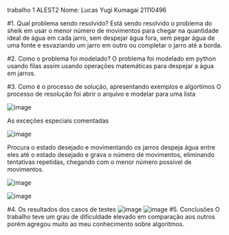 trabalho 1 ALEST2
Nome: Lucas Yugi Kumagai 21110496

#1. Qual problema sendo resolvido?
    Está sendo resolvido o problema do sheik em usar o menor número de movimentos para chegar
    na quantidade ideal de água em cada jarro, sem despejar água fora, sem pegar água de uma fonte 
    e esvaziando um jarro em outro ou completar o jarro até a borda. 

#2. Como o problema foi modelado?
    O problema foi modelado em python usando filas assim usando operações matemáticas para despejar a água em jarros.

#3. Como é o processo de solução, apresentando exemplos e algortimos
    O processo de resolução foi 
    abrir o arquivo e modelar para uma lista 
    
   ![image](https://user-images.githubusercontent.com/80711078/191148791-ea1af342-1c8b-4bc3-901b-f3c9d64f359d.png)
   
   As exceções especiais comentadas 
   
   ![image](https://user-images.githubusercontent.com/80711078/191150625-991f3830-111a-4947-b435-e408974d6a6a.png)
   
   Procura o estado desejado e movimentando os jarros despeja água entre eles até o estado desejado e grava o 
   número de movimentos, eliminando tentativas repetidas, chegando com o menor número possível de movimentos.
   
   ![image](https://user-images.githubusercontent.com/80711078/191153243-5f398b49-01ef-44ef-b013-89129b756570.png)
   
   ![image](https://user-images.githubusercontent.com/80711078/191154352-c5d39ca3-d4ec-4bd1-974d-60c8b7a20b06.png)
   
    
#4. Os resultados dos casos de testes 
    ![image](https://user-images.githubusercontent.com/80711078/191154787-c699bef5-4d5d-4abe-9f4a-4d298956a474.png)
    ![image](https://user-images.githubusercontent.com/80711078/191154858-14c2dbc4-cd02-4fe9-8865-260fdcd6d201.png)
#5. Conclusões
    O trabalho teve um grau de dificuldade elevado em comparação aos outros porém agregou muito ao meu conhecimento 
    sobre algoritmos.
